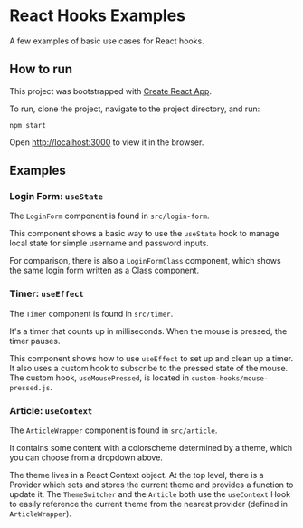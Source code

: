 # React Hooks Examples

A few examples of basic use cases for React hooks.

## How to run

This project was bootstrapped with [Create React App](https://github.com/facebook/create-react-app).

To run, clone the project, navigate to the project directory, and run:

```
npm start
```

Open [http://localhost:3000](http://localhost:3000) to view it in the browser.

## Examples

### Login Form: `useState`

The `LoginForm` component is found in `src/login-form`.

This component shows a basic way to use the `useState` hook to manage local state for simple username and password inputs.

For comparison, there is also a `LoginFormClass` component, which shows the same login form written as a Class component.

### Timer: `useEffect`

The `Timer` component is found in `src/timer`.

It's a timer that counts up in milliseconds. When the mouse is pressed, the timer pauses.

This component shows how to use `useEffect` to set up and clean up a timer. It also uses a custom hook to subscribe to the pressed state of the mouse. The custom hook, `useMousePressed`, is located in `custom-hooks/mouse-pressed.js`.

### Article: `useContext`

The `ArticleWrapper` component is found in `src/article`.

It contains some content with a colorscheme determined by a theme, which you can choose from a dropdown above.

The theme lives in a React Context object. At the top level, there is a Provider which sets and stores the current theme and provides a function to update it. The `ThemeSwitcher` and the `Article` both use the `useContext` Hook to easily reference the current theme from the nearest provider (defined in `ArticleWrapper`).
